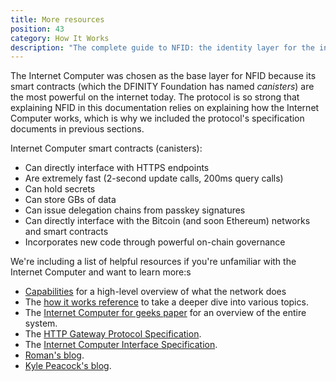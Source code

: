 ```yaml
---
title: More resources
position: 43
category: How It Works
description: "The complete guide to NFID: the identity layer for the internet."
---
```


The Internet Computer was chosen as the base layer for NFID because its smart contracts (which the DFINITY Foundation has named *canisters*) are the most powerful on the internet today. The protocol is so strong that explaining NFID in this documentation relies on explaining how the Internet Computer works, which is why we included the protocol's specification documents in previous sections. 

Internet Computer smart contracts (canisters):
- Can directly interface with HTTPS endpoints
- Are extremely fast (2-second update calls, 200ms query calls)
- Can hold secrets
- Can store GBs of data
- Can issue delegation chains from passkey signatures
- Can directly interface with the Bitcoin (and soon Ethereum) networks and smart contracts
- Incorporates new code through powerful on-chain governance

We're including a list of helpful resources if you're unfamiliar with the Internet Computer and want to learn more:s
- [Capabilities](https://internetcomputer.org/capabilities) for a high-level overview of what the network does
- The [how it works reference](https://internetcomputer.org/how-it-works/) to take a deeper dive into various topics.
- The [Internet Computer for geeks paper](https://eprint.iacr.org/2022/087.pdf) for an overview of the entire system.
- The [HTTP Gateway Protocol Specification](https://internetcomputer.org/docs/current/references/http-gateway-protocol-spec).
- The [Internet Computer Interface Specification](https://internetcomputer.org/docs/current/references/ic-interface-spec).
- [Roman's blog](https://mmapped.blog/posts.html).
- [Kyle Peacock's blog](https://kyle-peacock.com/blog/).